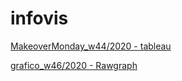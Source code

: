 # infovis
[MakeoverMonday_w44/2020 - tableau](https://alebrizuelan721.github.io/infovis/w44_tableau.html)

[grafico_w46/2020 - Rawgraph](https://alebrizuelan721.github.io/infovis/w46_rawgraph.html)

